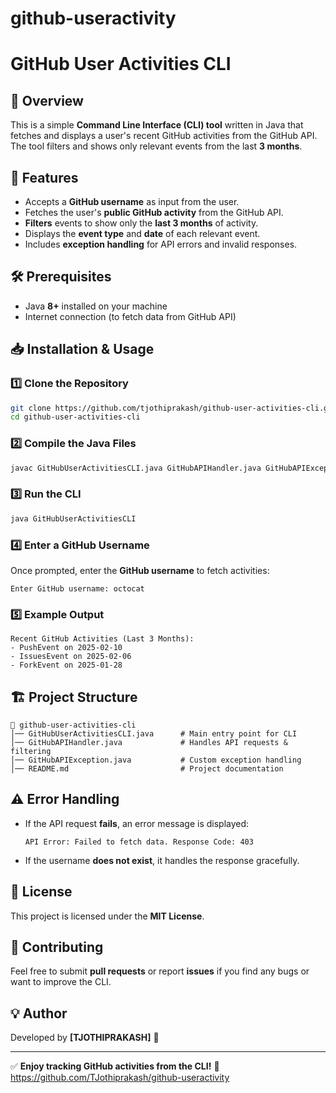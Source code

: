 ﻿# github-useractivity
# GitHub User Activities CLI

## 📌 Overview
This is a simple **Command Line Interface (CLI) tool** written in Java that fetches and displays a user's recent GitHub activities from the GitHub API. The tool filters and shows only relevant events from the last **3 months**.

## 🚀 Features
- Accepts a **GitHub username** as input from the user.
- Fetches the user's **public GitHub activity** from the GitHub API.
- **Filters** events to show only the **last 3 months** of activity.
- Displays the **event type** and **date** of each relevant event.
- Includes **exception handling** for API errors and invalid responses.

## 🛠️ Prerequisites
- Java **8+** installed on your machine
- Internet connection (to fetch data from GitHub API)

## 📥 Installation & Usage

### 1️⃣ Clone the Repository
```sh
git clone https://github.com/tjothiprakash/github-user-activities-cli.git
cd github-user-activities-cli
```

### 2️⃣ Compile the Java Files
```sh
javac GitHubUserActivitiesCLI.java GitHubAPIHandler.java GitHubAPIException.java
```

### 3️⃣ Run the CLI
```sh
java GitHubUserActivitiesCLI
```

### 4️⃣ Enter a GitHub Username
Once prompted, enter the **GitHub username** to fetch activities:
```
Enter GitHub username: octocat
```

### 5️⃣ Example Output
```
Recent GitHub Activities (Last 3 Months):
- PushEvent on 2025-02-10
- IssuesEvent on 2025-02-06
- ForkEvent on 2025-01-28
```

## 🏗️ Project Structure
```
📂 github-user-activities-cli
│── GitHubUserActivitiesCLI.java      # Main entry point for CLI
│── GitHubAPIHandler.java             # Handles API requests & filtering
│── GitHubAPIException.java           # Custom exception handling
│── README.md                         # Project documentation
```

## ⚠️ Error Handling
- If the API request **fails**, an error message is displayed:
  ```
  API Error: Failed to fetch data. Response Code: 403
  ```
- If the username **does not exist**, it handles the response gracefully.

## 📜 License
This project is licensed under the **MIT License**.

## 🤝 Contributing
Feel free to submit **pull requests** or report **issues** if you find any bugs or want to improve the CLI.

## 💡 Author
Developed by **[TJOTHIPRAKASH]** 🚀

---
✅ **Enjoy tracking GitHub activities from the CLI!** 🎯
https://github.com/TJothiprakash/github-useractivity
